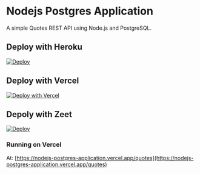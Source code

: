 # Nodejs Postgres Application

A simple Quotes REST API using Node.js and PostgreSQL.

## Deploy with Heroku

[![Deploy](https://www.herokucdn.com/deploy/button.svg)](https://heroku.com/deploy?template=https://github.com/paalamugan/nodejs-postgres-application/tree/master)

## Deploy with Vercel

[![Deploy with Vercel](https://vercel.com/button)](https://vercel.com/new/git/external?repository-url=https%3A%2F%2Fgithub.com%2Fpaalamugan%2Fnodejs-postgres-application)

## Depoly with Zeet

[![Deploy](https://deploy.zeet.co/nodejs-posgresql.svg)](https://deploy.zeet.co/?url=https://github.com/paalamugan/nodejs-postgres-application)

### Running on Vercel

At: [https://nodejs-postgres-application.vercel.app/quotes](https://nodejs-postgres-application.vercel.app/quotes)


